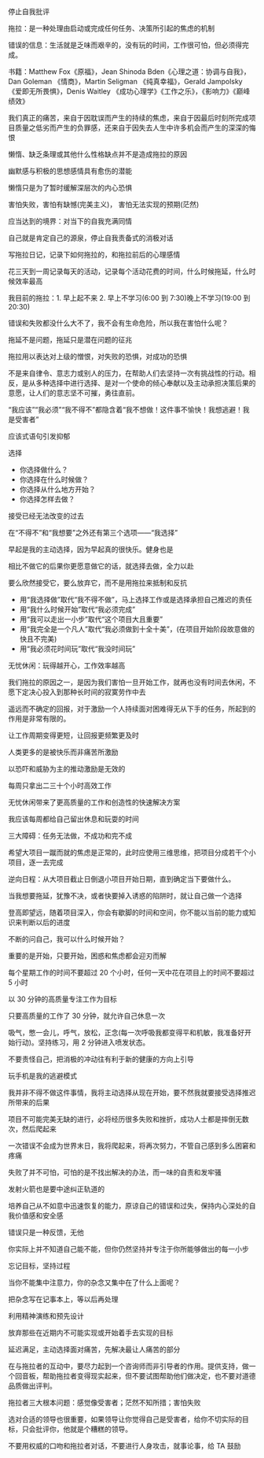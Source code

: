 停止自我批评

拖拉：是一种处理由启动或完成任何任务、决策所引起的焦虑的机制

错误的信息：生活就是乏味而艰辛的，没有玩的时间，工作很可怕，但必须得完成。

书籍：Matthew Fox《原福》，Jean Shinoda Bden《心理之道：协调与自我》，Dan Goleman 《情商》，Martin Seligman 《纯真幸福》，Gerald Jampolsky 《爱即无所畏惧》，Denis Waitley 《成功心理学》《工作之乐》，《影响力》《巅峰绩效》

我们真正的痛苦，来自于因耽误而产生的持续的焦虑，来自于因最后时刻所完成项目质量之低劣而产生的负罪感，还来自于因失去人生中许多机会而产生的深深的悔恨

懒惰、缺乏条理或其他什么性格缺点并不是造成拖拉的原因

幽默感与积极的思想感情具有愈伤的潜能

懒惰只是为了暂时缓解深层次的内心恐惧

害怕失败，害怕有缺憾(完美主义)， 害怕无法实现的预期(茫然)

应当达到的境界：对当下的自我充满同情

自己就是肯定自己的源泉，停止自我责备式的消极对话

写拖拉日记，记录下如何拖拉的，和拖拉前后的心理感情

花三天到一周记录每天的活动，记录每个活动花费的时间，什么时候拖延，什么时候效率最高

我目前的拖拉：1. 早上起不来 2. 早上不学习(6:00 到 7:30)晚上不学习(19:00 到 20:30)

错误和失败都没什么大不了，我不会有生命危险，所以我在害怕什么呢？

拖延不是问题，拖延只是潜在问题的征兆

拖拉用以表达对上级的憎恨，对失败的恐惧，对成功的恐惧

不是来自律令、意志力或别人的压力，在帮助人们去坚持一次有挑战性的行动。相反，是从多种选择中进行选择、是对一个使命的倾心奉献以及主动承担决策后果的意愿，让人们的意志坚不可摧，勇往直前。

“我应该”“我必须”“我不得不”都隐含着“我不想做！这件事不愉快！我想逃避！我是受害者”

应该式语句引发抑郁

选择

- 你选择做什么？
- 你选择在什么时候做？
- 你选择从什么地方开始？
- 你选择怎样去做？

接受已经无法改变的过去

在“不得不”和“我想要”之外还有第三个选项——“我选择”

早起是我的主动选择，因为早起真的很快乐。健身也是

相比不做它的后果你更愿意做它的话，就选择去做，全力以赴

要么欣然接受它，要么放弃它，而不是用拖拉来抵制和反抗

- 用“我选择做”取代“我不得不做”，马上选择工作或是选择承担自己推迟的责任
- 用“我什么时候开始”取代“我必须完成”
- 用“我可以走出一小步”取代“这个项目大且重要”
- 用“我完全是一个凡人”取代“我必须做到十全十美”，(在项目开始阶段故意做的快且不完美)
- 用“我必须花时间玩”取代“我没时间玩”

无忧休闲：玩得越开心，工作效率越高

我们拖拉的原因之一，是因为我们害怕一旦开始工作，就再也没有时间去休闲，不愿下定决心投入到那种长时间的寂寞劳作中去

遥远而不确定的回报，对于激励一个人持续面对困难得无从下手的任务，所起到的作用是非常有限的。

让工作周期变得更短，让回报更频繁更及时

人类更多的是被快乐而非痛苦所激励

以恐吓和威胁为主的推动激励是无效的

每周只拿出二三十个小时高效工作

无忧休闲带来了更高质量的工作和创造性的快速解决方案

我应该每周都给自己留出休息和玩耍的时间

三大障碍：任务无法做，不成功和完不成

希望大项目一蹴而就的焦虑是正常的，此时应使用三维思维，把项目分成若干个小项目，逐一去完成

逆向日程：从大项目截止日倒退小项目开始日期，直到确定当下要做什么。

当我想要拖延，犹豫不决，或者快要掉入诱惑的陷阱时，就让自己做一个选择

登高即望远，随着项目深入，你会有歇脚的时间和空间，你不能以当前的能力或知识来判断以后的进度

不断的问自己，我可以什么时候开始？

重要的是开始，只要开始，困惑和焦虑都会迎刃而解

每个星期工作的时间不要超过 20 个小时，任何一天中花在项目上的时间不要超过 5 小时

以 30 分钟的高质量专注工作为目标

只要高质量的工作了 30 分钟，就允许自己休息一次

吸气，憋一会儿，呼气，放松，正念(每一次呼吸我都变得平和机敏，我准备好开始行动)。坚持练习，用 2 分钟进入喷发状态。

不要责怪自己，把消极的冲动往有利于新的健康的方向上引导

玩手机是我的逃避模式

我并非不得不做这件事情，我将主动选择从现在开始，要不然我就要接受选择推迟所带来的后果

项目不可能完美无缺的进行，必将经历很多失败和挫折，成功人士都是摔倒无数次，然后爬起来

一次错误不会成为世界末日，我将爬起来，将再次努力，不管自己感到多么困窘和疼痛

失败了并不可怕，可怕的是不找出解决的办法，而一味的自责和发牢骚

发射火箭也是要中途纠正轨道的

培养自己从不如意中迅速恢复的能力，原谅自己的错误和过失，保持内心深处的自我价值感和安全感

错误只是一种反馈，无他

你实际上并不知道自己能不能，但你仍然坚持并专注于你所能够做出的每一小步

忘记目标，坚持过程

当你不能集中注意力，你的杂念又集中在了什么上面呢？

把杂念写在记事本上，等以后再处理

利用精神演练和预先设计

放弃那些在近期内不可能实现或开始着手去实现的目标

延迟满足，主动选择面对痛苦，先解决最让人痛苦的部分

在与拖拉者的互动中，要尽力起到一个咨询师而非引导者的作用。提供支持，做一个回音板，帮助拖拉者变得现实起来，但不要试图帮助他们做决定，也不要对道德品质做出评判。

拖拉者三大根本问题：感觉像受害者；茫然不知所措；害怕失败

选对合适的领导也很重要，如果领导让你觉得自己是受害者，给你不切实际的目标，只会批评你，他就是个糟糕的领导。

不要用权威的口吻和拖拉者对话，不要进行人身攻击，就事论事，给 TA 鼓励
